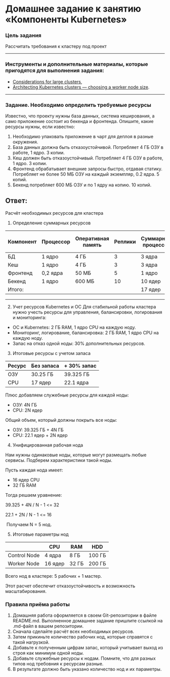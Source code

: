 # Домашнее задание к занятию «Компоненты Kubernetes»

### Цель задания

Рассчитать требования к кластеру под проект

------

### Инструменты и дополнительные материалы, которые пригодятся для выполнения задания:

- [Considerations for large clusters](https://kubernetes.io/docs/setup/best-practices/cluster-large/),
- [Architecting Kubernetes clusters — choosing a worker node size](https://learnk8s.io/kubernetes-node-size).

------

### Задание. Необходимо определить требуемые ресурсы
Известно, что проекту нужны база данных, система кеширования, а само приложение состоит из бекенда и фронтенда. Опишите, какие ресурсы нужны, если известно:

1. Необходимо упаковать приложение в чарт для деплоя в разные окружения. 
2. База данных должна быть отказоустойчивой. Потребляет 4 ГБ ОЗУ в работе, 1 ядро. 3 копии. 
3. Кеш должен быть отказоустойчивый. Потребляет 4 ГБ ОЗУ в работе, 1 ядро. 3 копии. 
4. Фронтенд обрабатывает внешние запросы быстро, отдавая статику. Потребляет не более 50 МБ ОЗУ на каждый экземпляр, 0.2 ядра. 5 копий. 
5. Бекенд потребляет 600 МБ ОЗУ и по 1 ядру на копию. 10 копий.

## Ответ:

 Расчёт необходимых ресурсов для кластера
 1. Определение суммарных ресурсов

| Компонент| Процессор | Оперативная память   | Реплики | Суммарный процессор | Суммарная оперативная память  |
|----------|-----------|----------------------|---------|---------------------|-------------------------------|
| БД       | 1 ядро    | 4 ГБ                 | 3       | 3 ядра              | 12 ГБ                         |
| Кеш      | 1 ядро    | 4 ГБ                 | 3       | 3 ядра              | 12 ГБ                         |
| Фронтенд | 0,2 ядра  | 50 МБ                | 5       | 1 ядро              | 0,25 ГБ                       |
| Бекенд   | 1 ядро    | 600 МБ               | 10      | 10 ядер             | 6 ГБ                          |
| Итого:   |           |                      |         | 17 ядер             | 30.25 ГБ                      |
----

2. Учет ресурсов Kubernetes и ОС
Для стабильной работы кластера нужно учесть ресурсы для управления, балансировки, логирования и мониторинга:
- ОС и Kubernetes: 2 ГБ RAM, 1 ядро CPU на каждую ноду.
- Мониторинг, логирование, балансировка: 2 ГБ RAM, 1 ядро CPU на каждую ноду.
- Запас на отказ одной ноды: 30% дополнительных ресурсов.

3. Итоговые ресурсы с учетом запаса

| Ресурс | Без запаса|+ 30% запас|
|--------| --------- | --------- | 
| ОЗУ    | 30.25 ГБ  | 39.325 ГБ | 
| CPU    | 17 ядер   | 22.1 ядра | 

Плюс добавляем служебные ресурсы для каждой ноды:
- ОЗУ: 4N ГБ
- CPU: 2N ядер
  
Общий объем, который должны покрыть все ноды:

- ОЗУ: 39.325 ГБ + 4N ГБ
- CPU: 22.1 ядер + 2N ядер

4. Унифицированная рабочая нода

Нам нужны одинаковые ноды, которые могут размещать любые сервисы. Подберем характеристики такой ноды.

Пусть каждая нода имеет:

- 16 ядер CPU
- 32 ГБ RAM

Тогда решаем уравнение:

​39.325 + 4N / N - 1 <= 32

22.1 + 2N / N - 1 <= 16

 Получаем N = 5 нод.

5. Итоговые параметры нод

|              | CPU       | RAM  | HDD    |
|--------------| --------- | -----| -------|
| Control Node |   4 ядра  | 8 ГБ | 100 ГБ |
| Worker Node  |   16 ядер |32 ГБ | 200 ГБ |

Всего нод в кластере: 5 рабочих + 1 мастер.

Этот расчет обеспечит отказоустойчивость и возможность масштабирования.

### Правила приёма работы

1. Домашняя работа оформляется в своем Git-репозитории в файле README.md. Выполненное домашнее задание пришлите ссылкой на .md-файл в вашем репозитории.
2. Сначала сделайте расчёт всех необходимых ресурсов.
3. Затем прикиньте количество рабочих нод, которые справятся с такой нагрузкой.
4. Добавьте к полученным цифрам запас, который учитывает выход из строя как минимум одной ноды. 
5. Добавьте служебные ресурсы к нодам. Помните, что для разных типов нод требовния к ресурсам разные. 
6. В результате должно быть указано количество нод и их параметры.